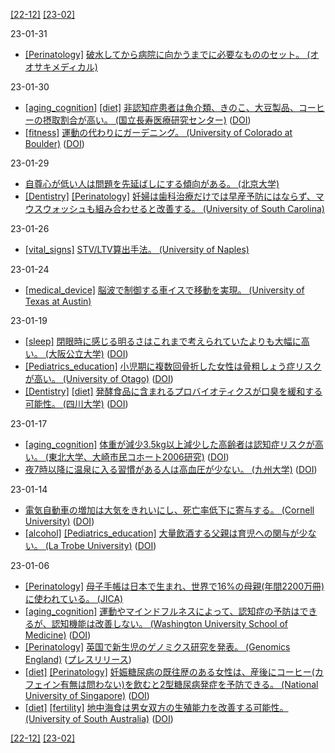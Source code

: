 [\[22-12\]](2212.md) [\[23-02\]](2302.md)

23-01-31
* [\[Perinatology\]](Perinatology.md) [破水してから病院に向かうまでに必要なもののセット。 (オオサキメディカル)](https://dacco-web.com/product/hasui-set)

23-01-30
* [\[aging_cognition\]](aging_cognition.md) [\[diet\]](diet.md) [非認知症患者は魚介類、きのこ、大豆製品、コーヒーの摂取割合が高い。 (国立長寿医療研究センター)](https://www.ncgg.go.jp/hospital/monowasure/news/20211025.html) ([DOI](https://doi.org/10.1016/j.nut.2021.111524))
* [\[fitness\]](fitness.md) [運動の代わりにガーデニング。 (University of Colorado at Boulder)](https://www.colorado.edu/today/2023/01/05/scientific-reasons-you-should-resolve-start-gardening-2023) ([DOI](https://dx.doi.org/10.1016/S2542-5196(22)00303-5))

23-01-29
* [自尊心が低い人は問題を先延ばしにする傾向がある。 (北京大学)](https://doi.org/10.1007/s12144-021-02075-x)
* [\[Dentistry\]](Dentistry.md) [\[Perinatology\]](Perinatology.md) [妊婦は歯科治療だけでは早産予防にはならず、マウスウォッシュも組み合わせると改善する。 (University of South Carolina)](https://doi.org/10.1001/jamanetworkopen.2022.47632)

23-01-26
* [\[vital_signs\]](vital_signs.md) [STV/LTV算出手法。 (University of Naples)](https://doi.org/10.1016/j.compbiomed.2008.11.010)

23-01-24
* [\[medical_device\]](medical_device.md) [脳波で制御する車イスで移動を実現。 (University of Texas at Austin)](https://sites.utexas.edu/jdrmillan/2022/11/18/brain-powered-wheelchair-shows-real-world-promise/)

23-01-19
* [\[sleep\]](sleep.md) [閉眼時に感じる明るさはこれまで考えられていたよりも大幅に高い。 (大阪公立大学)](https://www.omu.ac.jp/info/research_news/entry-03349.html) ([DOI](https://doi.org/10.1002/col.22832))
* [\[Pediatrics_education\]](Pediatrics_education.md) [小児期に複数回骨折した女性は骨粗しょう症リスクが高い。 (University of Otago)](https://www.otago.ac.nz/news/news/otago0236286.html) ([DOI](https://doi.org/10.1007/s00198-022-06500-0))
* [\[Dentistry\]](Dentistry.md) [\[diet\]](diet.md) [発酵食品に含まれるプロバイオティクスが口臭を緩和する可能性。 (四川大学)](https://medicalxpress.com/news/2022-12-probiotic-bacteria-fermented-foods-dispel.html) ([DOI](http://dx.doi.org/10.1136/bmjopen-2022-060753))

23-01-17
* [\[aging_cognition\]](aging_cognition.md) [体重が減少3.5kg以上減少した高齢者は認知症リスクが高い。 (東北大学、大崎市民コホート2006研究)](http://www.pbhealth.med.tohoku.ac.jp/publication/pdf/2020/2020_7.pdf) ([DOI](https://doi.org/10.2188/jea.JE20200260))
* [夜7時以降に温泉に入る習慣がある人は高血圧が少ない。 (九州大学)](https://www.kyushu-u.ac.jp/ja/researches/view/847/) ([DOI](https://doi.org/10.1038/s41598-022-24062-3))

23-01-14
* [電気自動車の増加は大気をきれいにし、死亡率低下に寄与する。 (Cornell University)](https://news.cornell.edu/stories/2022/12/electric-car-sales-drive-toward-cleaner-air-less-mortality) ([DOI](https://dx.doi.org/10.1016/j.rser.2022.113100))
* [\[alcohol\]](alcohol.md) [\[Pediatrics_education\]](Pediatrics_education.md) [大量飲酒する父親は育児への関与が少ない。 (La Trobe University)](https://www.latrobe.edu.au/news/articles/2022/release/fathers-drinking-affects-quality-of-parenting) ([DOI](https://doi.org/10.1111/acer.14955))

23-01-06
* [\[Perinatology\]](Perinatology.md) [母子手帳は日本で生まれ、世界で16%の母親(年間2200万冊)に使われている。 (JICA)](https://www.jica.go.jp/activities/issues/health/mch_handbook/index.html)
* [\[aging_cognition\]](aging_cognition.md) [運動やマインドフルネスによって、認知症の予防はできるが、認知機能は改善しない。 (Washington University School of Medicine)](https://medicine.wustl.edu/news/exercise-mindfulness-dont-appear-to-boost-cognitive-function-in-older-adults/) ([DOI](https://dx.doi.org/10.1001/jama.2022.21680))
* [\[Perinatology\]](Perinatology.md) [英国で新生児のゲノミクス研究を発表。 (Genomics England)](https://www.genomicsengland.co.uk/initiatives/newborns) ([プレスリリース](https://www.gov.uk/government/news/over-175-million-for-cutting-edge-genomics-research))
* [\[diet\]](diet.md) [\[Perinatology\]](Perinatology.md) [妊娠糖尿病の既往歴のある女性は、産後にコーヒー(カフェイン有無は問わない)を飲むと2型糖尿病発症を予防できる。 (National University of Singapore)](https://medicine.nus.edu.sg/news/drinking-coffee-regularly-after-pregnancy-may-lower-the-risk-of-type-2-diabetes-for-women-who-had-diabetes-during-pregnancy/) ([DOI](https://dx.doi.org/10.1093/ajcn/nqac241))
* [\[diet\]](diet.md) [\[fertility\]](fertility.md) [地中海食は男女双方の生殖能力を改善する可能性。 (University of South Australia)](https://www.unisa.edu.au/media-centre/Releases/2022/a-mediterranean-diet-not-only-boosts-health--but-also-improves-fertility/) ([DOI](https://doi.org/10.3390/nu14193914))

[\[22-12\]](2212.md) [\[23-02\]](2302.md)
